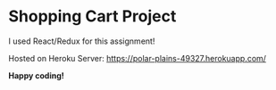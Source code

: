 Shopping Cart Project
=======

I used React/Redux for this assignment!

Hosted on Heroku Server:
https://polar-plains-49327.herokuapp.com/

**Happy coding!**
